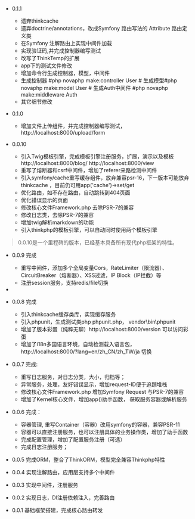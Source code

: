 - 0.1.1

	- 遗弃thinkcache
	- 遗弃doctrine/annotations，改成Symfony 路由写法的 Attribute 路由定义类
	- 在Symfony 注解路由上实现中间件加载
	- 实现验证码,并完成控制器编写测试
	- 改写了ThinkTemp的扩展
	- app下的测试文件修改
	- 增加命令行生成控制器，模型，中间件
	- 生成控制器 #php novaphp make:controller User # 生成模型#php novaphp make:model User # 生成Auth中间件 #php novaphp make:middleware Auth
	- 其它细节修改
- 0.1.0
	- 增加文件上传组件，并完成控制器编写测试，http://localhost:8000/upload/form

- 0.0.10
	- 引入Twig模板引擎，完成模板引擎注册服务，扩展，演示以及模板 http://localhost:8000/blog/ http://localhost:8000/view
	- 重写了熔断器和csrf中间件，增加了referer来路检测中间件
	- 引入symfony/cache重写缓存组件，放弃兼容psr-16，下一版本可能放弃thinkcache ，目前仍可用app('cache')->set/get
	- 优化路由，如不存在路由，自动跳转到404页面
	- 优化错误显示的页面
	- 修改核心文件Framework.php 去除PSR-7的兼容
	- 修改日志类，去除PSR-7的兼容
	- 增加twig解析markdown的功能
	- 引入thinkphp的模板引擎，可以自动同时使用两个模板引擎
> 0.0.10是一个里程碑的版本，已经基本具备所有现代php框架的特性。

- 0.0.9 完成
	- 重写中间件，添加多个全局变量Cors，RateLimiter（限流器）、CircuitBreaker（熔断器）、XSS过滤，IP Block（IP拦截）等
	- 注册session服务，支持redis/file切换
 - 
- 0.0.8 完成
	- 引入thinkcache缓存类库，实现缓存服务
	- 引入phpunit，生成测试类php phpunit.php， vendor\bin\phpunit
	- 增加了版本彩蛋（纯粹无聊）http://localhost:8000/version 可以访问彩蛋
	- 增加了i18n多国语言环境，自动检测载入语言包，http://localhost:8000/?lang=en/zh_CN/zh_TW/ja 切换 

- 0.0.7 完成:
	-  重写日志服务，对日志分类，大小，归档等；
	-  异常服务，处理，友好错误显示，增加request-ID便于追踪堆栈
	-  修改核心文件Framework.php 增加Symfony Request 与PSR-7的兼容
	-  增加了Kernel核心文件，增加app()助手函数， 获取服务容器或解析服务
   
- 0.0.6 完成：
	- 容器管理, 重写Container（容器）改用symfony的容器，兼容PSR-11
	- 容器可以直接注册服务，也可以注册具体的业务操作类，增加了助手函数
	- 完成配置管理，增加了配置服务注册（可选）
	- 完成日志注册服务；

- 0.0.5 完成ORM，整合了ThinkORM，模型完全兼容Thinkphp特性

- 0.0.4 实现注解路由，应用层支持多个中间件

- 0.0.3 实现中间件，注册服务

- 0.0.2 实现日志，DI注册依赖注入，完善路由

- 0.0.1 基础框架搭建，完成核心路由转发
















